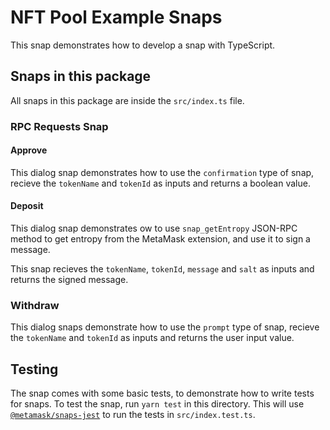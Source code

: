 # NFT Pool Example Snaps

This snap demonstrates how to develop a snap with TypeScript.

## Snaps in this package

All snaps in this package are inside the `src/index.ts` file.

### RPC Requests Snap

#### Approve

This dialog snap demonstrates how to use the `confirmation` type of snap, recieve the `tokenName` and `tokenId` as inputs and returns a boolean value.

#### Deposit

This dialog snap demonstrates ow to use `snap_getEntropy` JSON-RPC method to get entropy from the MetaMask extension, and use it to sign a message.

This snap recieves the `tokenName`, `tokenId`, `message` and `salt` as inputs and returns the signed message.

### Withdraw

This dialog snaps demonstrate how to use the `prompt` type of snap, recieve the `tokenName` and `tokenId` as inputs and returns the user input value.

## Testing

The snap comes with some basic tests, to demonstrate how to write tests for
snaps. To test the snap, run `yarn test` in this directory. This will use
[`@metamask/snaps-jest`](https://github.com/MetaMask/snaps/tree/main/packages/snaps-jest)
to run the tests in `src/index.test.ts`.
